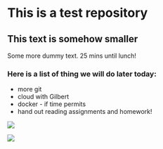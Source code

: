 # This is a test repository

## This text is somehow smaller

Some more dummy text. 25 mins until lunch!

### Here is a list of thing we will do later today:

* more git
* cloud with Gilbert
* docker - if time permits
* hand out reading assignments and homework!

![](grover)


![](https://raw.githubusercontent.com/NoRicePls/NUS-test-20210111/main/grover.gif)


